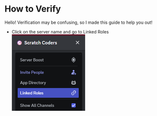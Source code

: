 # How to Verify
Hello! Verification may be confusing, so I made this guide to help you out!

- Click on the server name and go to Linked Roles <br />
![Linked Roles](sc1.png)
